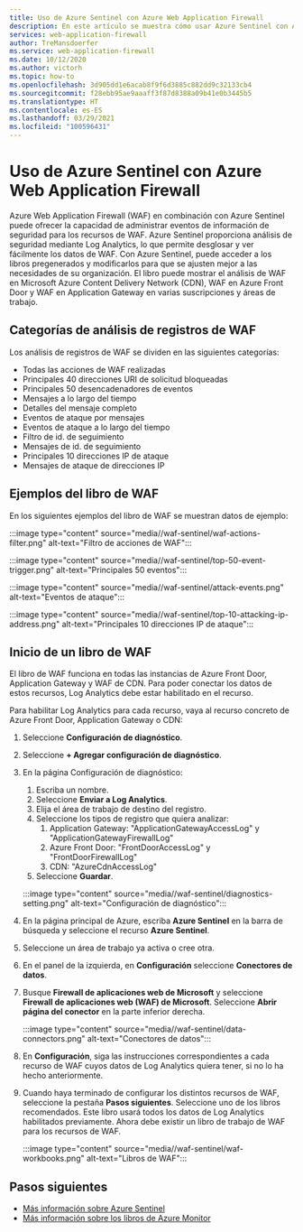```yaml
---
title: Uso de Azure Sentinel con Azure Web Application Firewall
description: En este artículo se muestra cómo usar Azure Sentinel con Azure Web Application Firewall (WAF).
services: web-application-firewall
author: TreMansdoerfer
ms.service: web-application-firewall
ms.date: 10/12/2020
ms.author: victorh
ms.topic: how-to
ms.openlocfilehash: 3d905dd1e6acab8f9f6d3885c882dd9c32133cb4
ms.sourcegitcommit: f28ebb95ae9aaaff3f87d8388a09b41e0b3445b5
ms.translationtype: HT
ms.contentlocale: es-ES
ms.lasthandoff: 03/29/2021
ms.locfileid: "100596431"
---
```

# <a name="using-azure-sentinel-with-azure-web-application-firewall"></a>Uso de Azure Sentinel con Azure Web Application Firewall

Azure Web Application Firewall (WAF) en combinación con Azure Sentinel puede ofrecer la capacidad de administrar eventos de información de seguridad para los recursos de WAF. Azure Sentinel proporciona análisis de seguridad mediante Log Analytics, lo que permite desglosar y ver fácilmente los datos de WAF. Con Azure Sentinel, puede acceder a los libros pregenerados y modificarlos para que se ajusten mejor a las necesidades de su organización. El libro puede mostrar el análisis de WAF en Microsoft Azure Content Delivery Network (CDN), WAF en Azure Front Door y WAF en Application Gateway en varias suscripciones y áreas de trabajo.

## <a name="waf-log-analytics-categories"></a>Categorías de análisis de registros de WAF

Los análisis de registros de WAF se dividen en las siguientes categorías:  

- Todas las acciones de WAF realizadas 
- Principales 40 direcciones URI de solicitud bloqueadas 
- Principales 50 desencadenadores de eventos  
- Mensajes a lo largo del tiempo 
- Detalles del mensaje completo 
- Eventos de ataque por mensajes  
- Eventos de ataque a lo largo del tiempo 
- Filtro de id. de seguimiento 
- Mensajes de id. de seguimiento 
- Principales 10 direcciones IP de ataque 
- Mensajes de ataque de direcciones IP 

## <a name="waf-workbook-examples"></a>Ejemplos del libro de WAF

En los siguientes ejemplos del libro de WAF se muestran datos de ejemplo:

:::image type="content" source="media//waf-sentinel/waf-actions-filter.png" alt-text="Filtro de acciones de WAF":::

:::image type="content" source="media//waf-sentinel/top-50-event-trigger.png" alt-text="Principales 50 eventos":::

:::image type="content" source="media//waf-sentinel/attack-events.png" alt-text="Eventos de ataque":::

:::image type="content" source="media//waf-sentinel/top-10-attacking-ip-address.png" alt-text="Principales 10 direcciones IP de ataque":::

## <a name="launch-a-waf-workbook"></a>Inicio de un libro de WAF

El libro de WAF funciona en todas las instancias de Azure Front Door, Application Gateway y WAF de CDN. Para poder conectar los datos de estos recursos, Log Analytics debe estar habilitado en el recurso. 

Para habilitar Log Analytics para cada recurso, vaya al recurso concreto de Azure Front Door, Application Gateway o CDN:

1. Seleccione **Configuración de diagnóstico**.
2. Seleccione **+ Agregar configuración de diagnóstico**. 
3. En la página Configuración de diagnóstico:
   1. Escriba un nombre. 
   1. Seleccione **Enviar a Log Analytics**. 
   1. Elija el área de trabajo de destino del registro. 
   1. Seleccione los tipos de registro que quiera analizar:
      1. Application Gateway: "ApplicationGatewayAccessLog" y "ApplicationGatewayFirewallLog"
      1. Azure Front Door: "FrontDoorAccessLog" y "FrontDoorFirewallLog"
      1. CDN: "AzureCdnAccessLog"
   1. Seleccione **Guardar**.

   :::image type="content" source="media//waf-sentinel/diagnostics-setting.png" alt-text="Configuración de diagnóstico":::

4. En la página principal de Azure, escriba **Azure Sentinel** en la barra de búsqueda y seleccione el recurso **Azure Sentinel**. 
2. Seleccione un área de trabajo ya activa o cree otra. 
3. En el panel de la izquierda, en **Configuración** seleccione **Conectores de datos**.
4. Busque **Firewall de aplicaciones web de Microsoft** y seleccione **Firewall de aplicaciones web (WAF) de Microsoft**. Seleccione **Abrir página del conector** en la parte inferior derecha.

   :::image type="content" source="media//waf-sentinel/data-connectors.png" alt-text="Conectores de datos":::

8. En **Configuración**, siga las instrucciones correspondientes a cada recurso de WAF cuyos datos de Log Analytics quiera tener, si no lo ha hecho anteriormente.
6. Cuando haya terminado de configurar los distintos recursos de WAF, seleccione la pestaña **Pasos siguientes**. Seleccione uno de los libros recomendados. Este libro usará todos los datos de Log Analytics habilitados previamente. Ahora debe existir un libro de trabajo de WAF para los recursos de WAF.

   :::image type="content" source="media//waf-sentinel/waf-workbooks.png" alt-text="Libros de WAF":::


## <a name="next-steps"></a>Pasos siguientes

- [Más información sobre Azure Sentinel](../sentinel/overview.md)
- [Más información sobre los libros de Azure Monitor](../azure-monitor/visualize/workbooks-overview.md)
